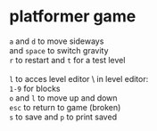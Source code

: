 # platformer game
`a` and `d` to move sideways\
and `space` to switch gravity\
`r` to restart and `t` for a test level\
\
`l` to acces level editor \ 
in level editor:\
    `1-9` for blocks\
    `o` and `l` to move up and down\
    `esc` to return to game (broken)\
    `s` to save and `p` to print saved